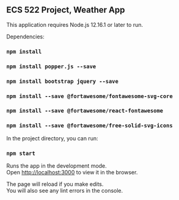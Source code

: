 ## ECS 522 Project, Weather App

This application requires Node.js 12.16.1 or later to run.

Dependencies:
### `npm install`
### `npm install popper.js --save`
### `npm install bootstrap jquery --save`
### `npm install --save @fortawesome/fontawesome-svg-core`
### `npm install --save @fortawesome/react-fontawesome`
### `npm install --save @fortawesome/free-solid-svg-icons`

In the project directory, you can run:

### `npm start`

Runs the app in the development mode.<br />
Open [http://localhost:3000](http://localhost:3000) to view it in the browser.

The page will reload if you make edits.<br />
You will also see any lint errors in the console.
